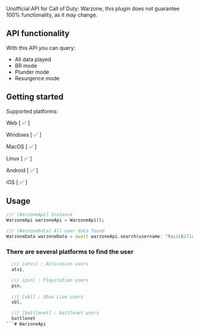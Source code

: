 Unofficial API for Call of Duty: Warzone, this plugin does not guarantee 100% functionality, as it may change.

## API functionality
With this API you can query:
- All data played
- BR mode
- Plunder mode
- Resurgence mode

## Getting started
Supported platforms:  

  Web [ ✅ ]
  
  Windows [ ✅ ]
  
  MacOS [ ✅ ]
  
  Linux [ ✅ ]
  
  Android [ ✅ ]
  
  iOS [ ✅ ]

## Usage

```dart
/// [WarzoneApi] Instance
WarzoneApi warzoneApi = WarzoneApi();

/// [WarzoneData] All user data found
WarzoneData warzoneData = await warzoneApi.search(username: "RaiiLKilleR#8661004", platform: Platform.atvi);
```

### There are several platforms to find the user
```dart
  /// [atvi] : Activision users
  atvi,

  /// [psn] : Playstation users
  psn,
  
  /// [xbl] : Xbox Live users
  xbl, 

  /// [battlenet] : battlenet users
  battlenet 
```#   W a r z o n e A p i  
 